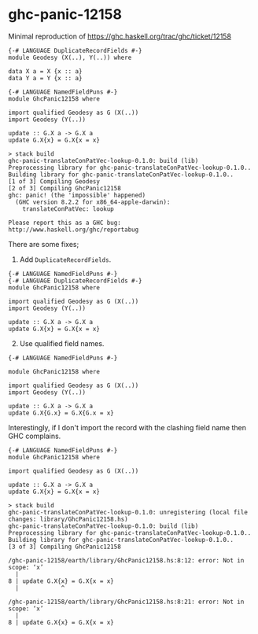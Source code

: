 # ghc-panic-12158
Minimal reproduction of https://ghc.haskell.org/trac/ghc/ticket/12158

```
{-# LANGUAGE DuplicateRecordFields #-}
module Geodesy (X(..), Y(..)) where

data X a = X {x :: a}
data Y a = Y {x :: a}
```

```
{-# LANGUAGE NamedFieldPuns #-}
module GhcPanic12158 where

import qualified Geodesy as G (X(..))
import Geodesy (Y(..))

update :: G.X a -> G.X a
update G.X{x} = G.X{x = x}
```

```
> stack build
ghc-panic-translateConPatVec-lookup-0.1.0: build (lib)
Preprocessing library for ghc-panic-translateConPatVec-lookup-0.1.0..
Building library for ghc-panic-translateConPatVec-lookup-0.1.0..
[1 of 3] Compiling Geodesy
[2 of 3] Compiling GhcPanic12158
ghc: panic! (the 'impossible' happened)
  (GHC version 8.2.2 for x86_64-apple-darwin):
	translateConPatVec: lookup

Please report this as a GHC bug:  http://www.haskell.org/ghc/reportabug
```

There are some fixes;

1. Add `DuplicateRecordFields`.

```
{-# LANGUAGE NamedFieldPuns #-}
{-# LANGUAGE DuplicateRecordFields #-}
module GhcPanic12158 where

import qualified Geodesy as G (X(..))
import Geodesy (Y(..))

update :: G.X a -> G.X a
update G.X{x} = G.X{x = x}
```

2. Use qualified field names.

```
{-# LANGUAGE NamedFieldPuns #-}

module GhcPanic12158 where

import qualified Geodesy as G (X(..))
import Geodesy (Y(..))

update :: G.X a -> G.X a
update G.X{G.x} = G.X{G.x = x}
```

Interestingly, if I don't import the record with the clashing field name then GHC complains.

```
{-# LANGUAGE NamedFieldPuns #-}
module GhcPanic12158 where

import qualified Geodesy as G (X(..))

update :: G.X a -> G.X a
update G.X{x} = G.X{x = x}
```

```
> stack build
ghc-panic-translateConPatVec-lookup-0.1.0: unregistering (local file changes: library/GhcPanic12158.hs)
ghc-panic-translateConPatVec-lookup-0.1.0: build (lib)
Preprocessing library for ghc-panic-translateConPatVec-lookup-0.1.0..
Building library for ghc-panic-translateConPatVec-lookup-0.1.0..
[3 of 3] Compiling GhcPanic12158

/ghc-panic-12158/earth/library/GhcPanic12158.hs:8:12: error: Not in scope: ‘x’
  |
8 | update G.X{x} = G.X{x = x}
  |            ^

/ghc-panic-12158/earth/library/GhcPanic12158.hs:8:21: error: Not in scope: ‘x’
  |
8 | update G.X{x} = G.X{x = x}
```

